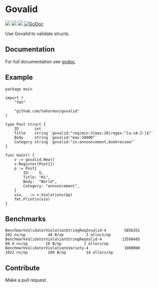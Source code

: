# Govalid

![](https://github.com/twharmon/govalid/workflows/Test/badge.svg) [![](https://goreportcard.com/badge/github.com/twharmon/govalid)](https://goreportcard.com/report/github.com/twharmon/govalid) [![](https://gocover.io/_badge/github.com/twharmon/govalid)](https://gocover.io/github.com/twharmon/govalid) [![GoDoc](https://godoc.org/github.com/twharmon/govalid?status.svg)](https://godoc.org/github.com/twharmon/govalid)

Use Govalid to validate structs.

## Documentation
For full documentation see [godoc](https://godoc.org/github.com/twharmon/govalid).

## Example
```
package main

import (
	"fmt"

	"github.com/twharmon/govalid"
)

type Post struct {
	ID       int
	Title    string `govalid:"req|min:3|max:20|regex:^[a-zA-Z-]$"`
	Body     string `govalid:"max:10000"`
	Category string `govalid:"in:announcement,bookreview"`
}

func main() {
	v := govalid.New()
	v.Register(Post{})
	p := Post{
		ID:    5,
		Title: "Hi",
		Body:  "World",
		Category: "announcement",
	}
	vio, _ := v.Violations(&p)
	fmt.Println(vio)
}
```

## Benchmarks
```
BenchmarkValidatorViolationStringReqInvalid-4   	 5856351	       202 ns/op	      48 B/op	       3 allocs/op
BenchmarkValidatorViolationStringReqValid-4     	13598485	        88.9 ns/op	      16 B/op	       1 allocs/op
BenchmarkValidatorViolationsVariety-4           	 1000000	      1022 ns/op	     289 B/op	      14 allocs/op
```

## Contribute
Make a pull request.
